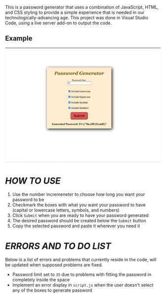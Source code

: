 This is a password generator that uses a combination of JavaScript, HTML, and CSS styling to provide a simple experience that is needed in our technologically-advancing age. This project was done in Visual Studio Code, using a live server add-on to output the code.
## Example
![Password Example](Password-Maker-Example.png)

# *HOW TO USE*
1. Use the number incremeneter to choose how long you want your password to be
2. Checkmark the boxes with what you want your password to have (capital or lowercase letters, symbols, and numbers)
3. Click `Submit` when you are ready to have your password generated
4. The desired password should be created below the `Submit` button
5. Copy the selected password and paste it wherever you need it


# *ERRORS AND TO DO LIST*
Below is a list of errors and problems that currently reside in the code, will be updated when supposed problems are fixed.
* Password limit set to `35` due to problems with fitting the password in completely inside the space
* Implement an error display in `script.js` when the user doesn't select any of the boxes to generate password 
